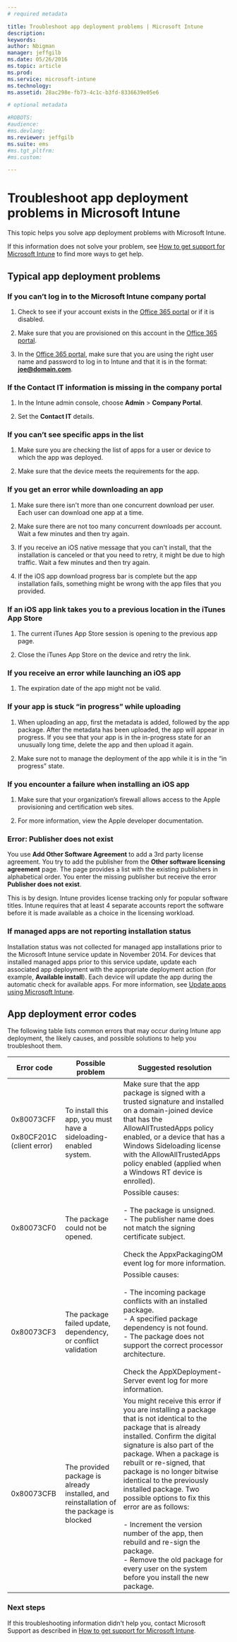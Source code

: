 ```yaml
---
# required metadata

title: Troubleshoot app deployment problems | Microsoft Intune
description:
keywords:
author: Nbigman
manager: jeffgilb
ms.date: 05/26/2016
ms.topic: article
ms.prod:
ms.service: microsoft-intune
ms.technology:
ms.assetid: 28ac298e-fb73-4c1c-b3fd-8336639e05e6

# optional metadata

#ROBOTS:
#audience:
#ms.devlang:
ms.reviewer: jeffgilb
ms.suite: ems
#ms.tgt_pltfrm:
#ms.custom:

---
```


# Troubleshoot app deployment problems in Microsoft Intune
This topic helps you solve app deployment problems with Microsoft Intune.

If this information does not solve your problem, see [How to get support for Microsoft Intune](how-to-get-support-for-microsoft-intune.md) to find more ways to get help.


## Typical app deployment problems

### If you can’t log in to the Microsoft Intune company portal

1.  Check to see if your account exists in the [Office 365 portal](http://go.microsoft.com/fwlink/p/?LinkId=698854) or if it is disabled.

2.  Make sure that you are provisioned on this account in the [Office 365 portal](http://go.microsoft.com/fwlink/p/?LinkId=698854).

3.  In the [Office 365 portal](http://go.microsoft.com/fwlink/p/?LinkId=698854), make sure that you are using the right user name and password to log in to Intune and that it is in the format: **joe@domain.com**.

### If the Contact IT information is missing in the company portal

1.  In the Intune admin console, choose **Admin** &gt; **Company Portal**.

2.  Set the **Contact IT** details.

### If you can’t see specific apps in the list

1.  Make sure you are checking the list of apps for a user or device to which the app was deployed.

2.  Make sure that the device meets the requirements for the app.

### If you get an error while downloading an app

1.  Make sure there isn't more than one concurrent download per user. Each user can download one app at a time.

2.  Make sure there are not too many concurrent downloads per account. Wait a few minutes and then try again.

3.  If you receive an iOS native message that you can't install, that the installation is canceled or that you need to retry, it might be due to high traffic. Wait a few minutes and then try again.

4.  If the iOS app download progress bar is complete but the app installation fails, something might be wrong with the app files that you provided.

### If an iOS app link takes you to a previous location in the iTunes App Store

1.  The current iTunes App Store session is opening to the previous app page.

2.  Close the iTunes App Store on the device and retry the link.

### If you receive an error while launching an iOS app

1.  The expiration date of the app might not be valid.

### If your app is stuck “in progress” while uploading

1.  When uploading an app, first the metadata is added, followed by the app package. After the metadata has been uploaded, the app will appear in progress. If you see that your app is in the in-progress state for an unusually long time, delete the app and then upload it again.

2.  Make sure not to manage the deployment of the app while it is in the “in progress” state.

### If you encounter a failure when installing an iOS app

1.  Make sure that your organization’s firewall allows access to the Apple provisioning and certification web sites.

2.  For more information, view the Apple developer documentation.

### Error: Publisher does not exist
You use **Add Other Software Agreement** to add a 3rd party license agreement. You try to add the publisher from the **Other software licensing agreement** page. The page provides a list with the existing publishers in alphabetical order.
You enter the missing publisher but receive the error **Publisher does not exist**. 

This is by design. Intune provides license tracking only for popular software titles. Intune requires that at least 4 separate accounts report the software before it is made available as a choice in the licensing workload.

### If managed apps are not reporting installation status

Installation status was not collected for managed app installations prior to the Microsoft Intune service update in November 2014. For devices that installed managed apps prior to this service update, update each associated app deployment with the appropriate deployment action (for example, **Available install**). Each device will update the app during the automatic check for available apps. For more information, see [Update apps using Microsoft Intune](/intune/deploy-use/update-apps-using-microsoft-intune).

## <a name="BKMK_SoftDistErrorCodes"></a>App deployment error codes
The following table lists common errors that may occur during Intune app deployment, the likely causes, and possible solutions to help you troubleshoot them.

|Error code|Possible problem|Suggested resolution|
|--------------|--------------------|------------------------|
|0x80073CFF<br /><br />0x80CF201C (client error)|To install this app, you must have a sideloading-enabled system.|Make sure that the app package is signed with a trusted signature and installed on a domain-joined device that has the AllowAllTrustedApps policy enabled, or a device that has a Windows Sideloading license with the AllowAllTrustedApps policy enabled (applied when a Windows RT device is enrolled).|
|0x80073CF0|The package could not be opened.|Possible causes:<br /><br />-   The package is unsigned.<br />-   The publisher name does not match the signing certificate subject.<br /><br />Check the AppxPackagingOM event log for more information.|
|0x80073CF3|The package failed update, dependency, or conflict validation|Possible causes:<br /><br />-   The incoming package conflicts with an installed package.<br />-   A specified package dependency is not found.<br />-   The package does not support the correct processor architecture.<br /><br />Check the AppXDeployment-Server event log for more information.|
|0x80073CFB|The provided package is already installed, and reinstallation of the package is blocked|You might receive this error if you are installing a package that is not identical to the package that is already installed. Confirm the digital signature is also part of the package. When a package is rebuilt or re-signed, that package is no longer bitwise identical to the previously installed package. Two possible options to fix this error are as follows:<br /><br />-   Increment the version number of the app, then rebuild and re-sign the package.<br />-   Remove the old package for every user on the system before you install the new package.|

### Next steps
If this troubleshooting information  didn't help you, contact Microsoft Support as described in [How to get support for Microsoft Intune](how-to-get-support-for-microsoft-intune.md).

